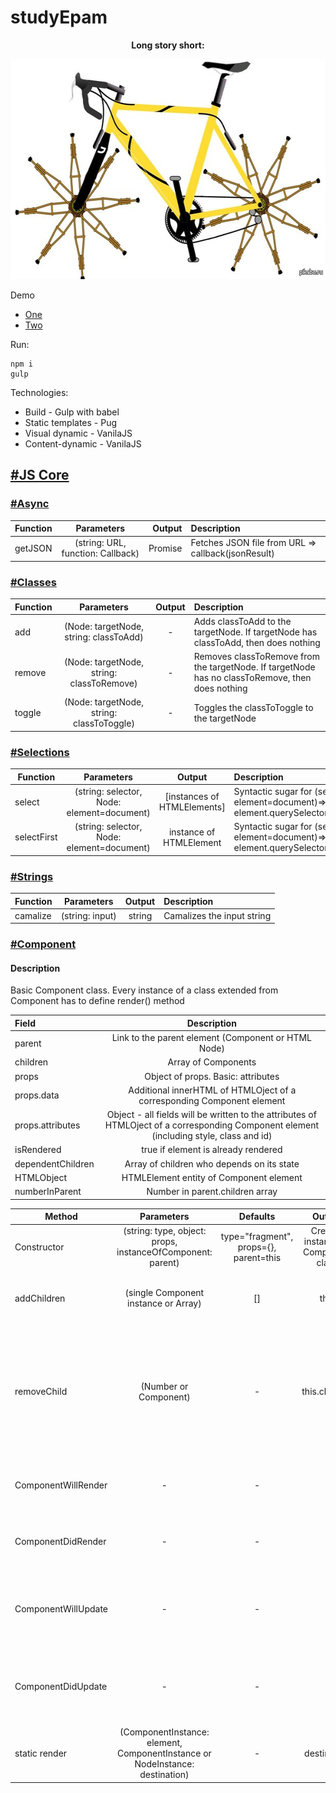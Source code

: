 # studyEpam

<p align="center"><strong>Long story short:</strong></p>
<p align="center">
  <img width="600" height="352" src="./promo.jpg">
</p>

Demo
* [One](http://alekseychepurko.github.io/)
* [Two](http://alekseychepurko.github.io/odm.html)

Run:

    npm i
    gulp
    
Technologies:
* Build - Gulp with babel
* Static templates - Pug
* Visual dynamic - VanilaJS
* Content-dynamic - VanilaJS

## [#JS Core](./src/scripts/core)
### [#Async](./src/scripts/core/Async.js)
| Function        | Parameters           | Output  | Description  | 
| --------------- | :---------:| -------:| :-------|
| getJSON         | (string: URL, function: Callback) | Promise | Fetches JSON file from URL => callback(jsonResult)

### [#Classes](./src/scripts/core/classes.js)
| Function        | Parameters       | Output  | Description  | 
| --------------- | :---------:| :-------:| :-------|
| add         | (Node: targetNode, string: classToAdd) | - | Adds classToAdd to the targetNode. If targetNode has classToAdd, then does nothing
| remove         | (Node: targetNode, string: classToRemove) | - | Removes classToRemove from the targetNode. If targetNode has no classToRemove, then does nothing
| toggle         | (Node: targetNode, string: classToToggle) | - | Toggles the classToToggle to the targetNode

### [#Selections](./src/scripts/core/Selections.js)
| Function        | Parameters       | Output  | Description  | 
| --------------- |:---------:| :-------:| :-------|
| select         | (string: selector, Node: element=document) | \[instances of HTMLElements] | Syntactic sugar for (selector, element=document)=> element.querySelectorAll(selector);
| selectFirst         | (string: selector, Node: element=document) | instance of HTMLElement | Syntactic sugar for (selector, element=document)=> element.querySelector(selector)

### [#Strings](./src/scripts/core/Strings.js)
| Function        | Parameters       | Output  | Description  | 
| --------------- | :---------:| :-------:| :-------|
| camalize         | (string: input) | string | Camalizes the input string

### [#Component](./src/scripts/core/Component.js)
#### Description
Basic Component class. Every instance of a class extended from Component has to define render() method

| Field        | Description  | 
|:---------------| :--------------------:|
| parent | Link to the parent element (Component or HTML Node) | 
| children | Array of Components
| props | Object of props. Basic: attributes | 
| props.data | Additional innerHTML of HTMLOject of a corresponding Component element | 
| props.attributes | Object - all fields will be written to the attributes of HTMLOject of a corresponding Component element (including style, class and id) | 
| isRendered | true if element is already rendered | 
| dependentChildren | Array of children who depends on its state | 
| HTMLObject | HTMLElement entity of Component element | 
| numberInParent | Number in parent.children array | 

| Method        | Parameters       | Defaults  | Output  | Description  | 
| --------------- | :---:| :---:| :---:| --------------------:|
|Constructor| (string: type, object: props, instanceOfComponent: parent) | type="fragment", props={}, parent=this  | Creates instance of Component class
| addChildren | (single Component instance or Array) | [] | this | Adds children to the Component instance |
| removeChild | (Number or Component) | - | this.children | Removes child from this.children array according to the position in children array or to the Component instance |
| ComponentWillRender | - | - | - | Lifecycle method. Runs before component renders |
| ComponentDidRender | - | - | - | Lifecycle method. Runs after component rendered |
| ComponentWillUpdate | - | - | - | **Does not wok yet!** Lifecycle method. Runs before component reRender.|
| ComponentDidUpdate | - | - | - | **Does not wok yet!** Lifecycle method. Runs after component reRender. |
| static render| (ComponentInstance: element, ComponentInstance or NodeInstance: destination) | - | destination | Renders element to the destination |